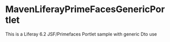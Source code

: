 # MavenLiferayPrimeFacesGenericPortlet
This is a Liferay 6.2 JSF/Primefaces Portlet sample with generic Dto use
